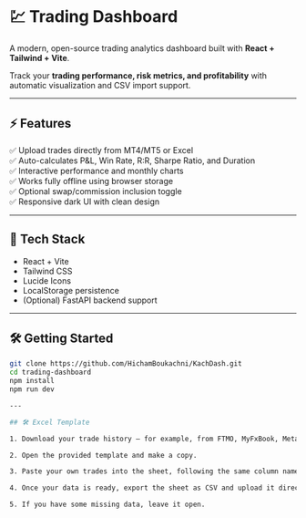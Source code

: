 # 💹 Trading Dashboard

A modern, open-source trading analytics dashboard built with **React + Tailwind + Vite**.

Track your **trading performance, risk metrics, and profitability** with automatic visualization and CSV import support.

---

## ⚡️ Features

✅ Upload trades directly from MT4/MT5 or Excel  
✅ Auto-calculates P&L, Win Rate, R:R, Sharpe Ratio, and Duration  
✅ Interactive performance and monthly charts  
✅ Works fully offline using browser storage  
✅ Optional swap/commission inclusion toggle  
✅ Responsive dark UI with clean design  

---

## 🧩 Tech Stack

- React + Vite  
- Tailwind CSS  
- Lucide Icons  
- LocalStorage persistence  
- (Optional) FastAPI backend support  

---

## 🛠️ Getting Started

```bash
git clone https://github.com/HichamBoukachni/KachDash.git
cd trading-dashboard
npm install
npm run dev

---

## 🛠️ Excel Template

1. Download your trade history — for example, from FTMO, MyFxBook, MetaTrader, or any broker that allows CSV/Excel exports.

2. Open the provided template and make a copy.

3. Paste your own trades into the sheet, following the same column names shown at the top of the template (for example: Open, Close, Type, Symbol, Profit, Swap, Commissions, Risk($), Trade duration in seconds, etc.).

4. Once your data is ready, export the sheet as CSV and upload it directly from the dashboard.

5. If you have some missing data, leave it open.